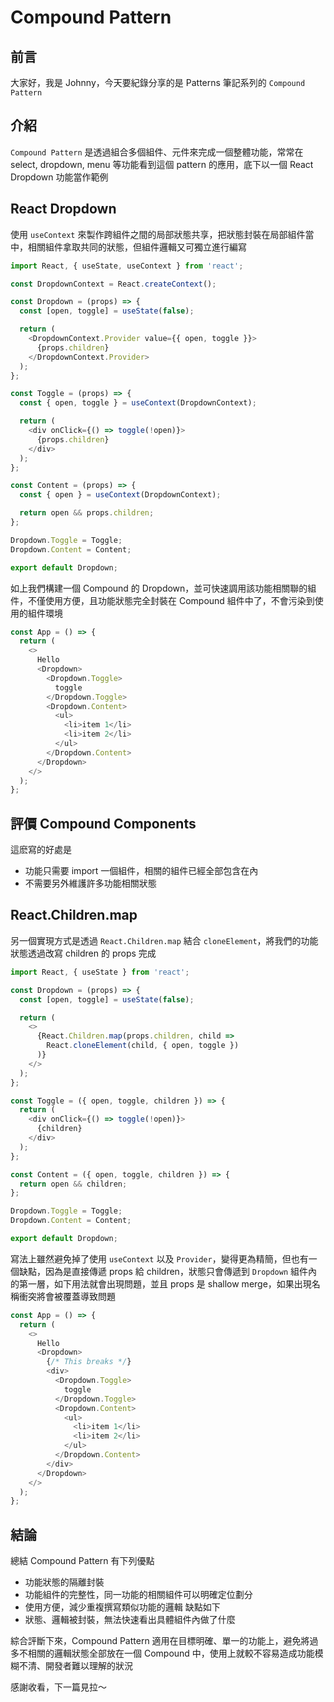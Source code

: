 # Compound Pattern

<SocialBlock hashtags="design,pattern,compound" />

## 前言
大家好，我是 Johnny，今天要紀錄分享的是 Patterns 筆記系列的 `Compound Pattern`


## 介紹
`Compound Pattern` 是透過組合多個組件、元件來完成一個整體功能，常常在 select, dropdown, menu 等功能看到這個 pattern 的應用，底下以一個 React Dropdown 功能當作範例


## React Dropdown
使用 `useContext` 來製作跨組件之間的局部狀態共享，把狀態封裝在局部組件當中，相關組件拿取共同的狀態，但組件邏輯又可獨立進行編寫

```javascript
import React, { useState, useContext } from 'react';

const DropdownContext = React.createContext();

const Dropdown = (props) => {
  const [open, toggle] = useState(false);

  return (
    <DropdownContext.Provider value={{ open, toggle }}>
      {props.children}
    </DropdownContext.Provider>
  );
};

const Toggle = (props) => {
  const { open, toggle } = useContext(DropdownContext);

  return (
    <div onClick={() => toggle(!open)}>
      {props.children}
    </div>
  );
};

const Content = (props) => {
  const { open } = useContext(DropdownContext);

  return open && props.children;
};

Dropdown.Toggle = Toggle;
Dropdown.Content = Content;

export default Dropdown;
```

如上我們構建一個 Compound 的 Dropdown，並可快速調用該功能相關聯的組件，不僅使用方便，且功能狀態完全封裝在 Compound 組件中了，不會污染到使用的組件環境

```javascript
const App = () => {
  return (
    <>
      Hello
      <Dropdown>
        <Dropdown.Toggle>
          toggle
        </Dropdown.Toggle>
        <Dropdown.Content>
          <ul>
            <li>item 1</li>
            <li>item 2</li>
          </ul>
        </Dropdown.Content>
      </Dropdown>
    </>
  );
};
```

## 評價 Compound Components
這麽寫的好處是
  - 功能只需要 import 一個組件，相關的組件已經全部包含在內
  - 不需要另外維護許多功能相關狀態


## React.Children.map
另一個實現方式是透過 `React.Children.map` 結合 `cloneElement`，將我們的功能狀態透過改寫 children 的 props 完成
```javascript
import React, { useState } from 'react';

const Dropdown = (props) => {
  const [open, toggle] = useState(false);

  return (
    <>
      {React.Children.map(props.children, child =>
        React.cloneElement(child, { open, toggle })
      )}
    </>
  );
};

const Toggle = ({ open, toggle, children }) => {
  return (
    <div onClick={() => toggle(!open)}>
      {children}
    </div>
  );
};

const Content = ({ open, toggle, children }) => {
  return open && children;
};

Dropdown.Toggle = Toggle;
Dropdown.Content = Content;

export default Dropdown;
```

寫法上雖然避免掉了使用 `useContext` 以及 `Provider`，變得更為精簡，但也有一個缺點，因為是直接傳遞 props 給 children，狀態只會傳遞到 `Dropdown` 組件內的第一層，如下用法就會出現問題，並且 props 是 shallow merge，如果出現名稱衝突將會被覆蓋導致問題

```javascript
const App = () => {
  return (
    <>
      Hello
      <Dropdown>
        {/* This breaks */}
        <div>
          <Dropdown.Toggle>
            toggle
          </Dropdown.Toggle>
          <Dropdown.Content>
            <ul>
              <li>item 1</li>
              <li>item 2</li>
            </ul>
          </Dropdown.Content>
        </div>
      </Dropdown>
    </>
  );
};
```

<SocialBlock hashtags="design,pattern,compound" />

## 結論
總結 Compound Pattern 有下列優點
- 功能狀態的隔離封裝
- 功能組件的完整性，同一功能的相關組件可以明確定位劃分
- 使用方便，減少重複撰寫類似功能的邏輯
缺點如下
- 狀態、邏輯被封裝，無法快速看出具體組件內做了什麼

綜合評斷下來，Compound Pattern 適用在目標明確、單一的功能上，避免將過多不相關的邏輯狀態全部放在一個 Compound 中，使用上就較不容易造成功能模糊不清、開發者難以理解的狀況

感謝收看，下一篇見拉～